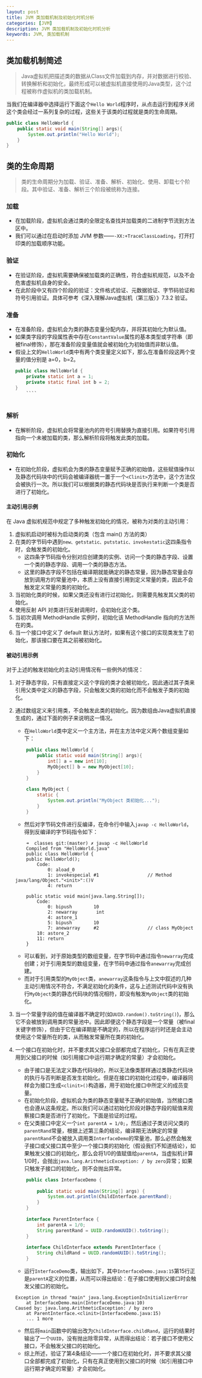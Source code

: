 ```yaml
---
layout: post
title: JVM 类加载机制及初始化时机分析
categories: [JVM]
description: JVM 类加载机制及初始化时机分析
keywords: JVM, 类加载机制
---
```


## 类加载机制简述
> Java虚拟机把描述类的数据从Class文件加载到内存，并对数据进行校验、转换解析和初始化，最终形成可以被虚拟机直接使用的Java类型，这个过程被称作虚拟机的类加载机制。

当我们在编译器中选择运行下面这个`Hello World`程序时，从点击运行到程序关闭这个类会经过一系列复杂的过程，这些关于该类的过程就是类的生命周期。
````java
public class HelloWorld {
    public static void main(String[] args){
        System.out.println("Hello World"); 
    }
}
````

## 类的生命周期
> 类的生命周期分为加载、验证、准备、解析、初始化、使用、卸载七个阶段。其中验证、准备、解析三个阶段被统称为连接。

### 加载
- 在加载阶段，虚拟机会通过类的全限定名查找并加载类的二进制字节流到方法区中。
- 我们可以通过在启动时添加 JVM 参数——`-XX:+TraceClassLoading`，打开打印类的加载顺序功能。

### 验证
- 在验证阶段，虚拟机需要确保被加载类的正确性，符合虚拟机规范，以及不会危害虚拟机自身的安全。
- 在此阶段中又有四个阶段的验证：文件格式验证、元数据验证、字节码验证和符号引用验证。具体可参考《深入理解Java虚拟机（第三版）》7.3.2 验证。

### 准备
- 在准备阶段，虚拟机会为类的静态变量分配内存，并将其初始化为默认值。
- 如果类字段的字段属性表中存在`ConstantValue`属性的基本类型或字符串（即被final修饰），那在准备阶段变量值就会被初始化为初始值而非默认值。
- 假设上文的`HelloWorld`类中有两个类变量定义如下，那么在准备阶段这两个变量的值分别是 a=0，b=2。
    ````java
    public class HelloWorld {
        private static int a = 1;
        private static final int b = 2;
    }
        ````
      
### 解析
- 在解析阶段，虚拟机会将常量池内的符号引用替换为直接引用。如果符号引用指向一个未被加载的类，那么解析阶段将触发此类的加载。
### 初始化
- 在初始化阶段，虚拟机会为类的静态变量赋予正确的初始值，这些赋值操作以及静态代码块中的代码会被编译器统一置于一个`<Clinit>`方法中，这个方法仅会被执行一次。所以我们可以根据类的静态代码块是否执行来判断一个类是否进行了初始化。

#### 主动引用示例
在 Java 虚拟机规范中规定了多种触发初始化的情况，被称为对类的主动引用：
1. 虚拟机启动时被标为启动类的类（包含 main() 方法的类）
2. 在类的字节码中遇到`new、getstatic、putstatic、invokestatic`这四条指令时，会触发类的初始化。
    - 这四条字节码指令分别对应创建类的实例、访问一个类的静态字段、设置一个类的静态字段、调用一个类的静态方法。
    - 这里的静态字段不包括在编译期就能确定的静态常量，因为静态常量会存放到调用方的常量池中，本质上没有直接引用到定义常量的类，因此不会触发定义常量的类的初始化。
3. 当初始化类的时候，如果父类还没有进行过初始化，则需要先触发其父类的初始化。
4. 使用反射 API 对类进行反射调用时，会初始化这个类。
5. 当初次调用 MethodHandle 实例时，初始化该 MethodHandle 指向的方法所在的类。
6. 当一个接口中定义了 default 默认方法时，如果有这个接口的实现类发生了初始化，那该接口要在其之前被初始化。

#### 被动引用示例
对于上述的触发初始化的主动引用情况有一些例外的情况：
1. 对于静态字段，只有直接定义这个字段的类才会被初始化，因此通过其子类来引用父类中定义的静态字段，只会触发父类的初始化而不会触发子类的初始化。
2. 通过数组定义来引用类，不会触发此类的初始化。因为数组由Java虚拟机直接生成的，通过下面的例子来说明这一情况。
    - 在`HelloWorld`类中定义一个主方法，并在主方法中定义两个数组变量如下：
    ````java
        public class HelloWorld {
            public static void main(String[] args){
                int[] a = new int[10];
                MyObject[] b = new MyObject[10];
            }
        }
        
        class MyObject {
            static {
                System.out.println("MyObject 类初始化...");
            }
        }
    ````
    
    - 然后对字节码文件进行反编译，在命令行中输入`javap -c HelloWorld`，得到反编译的字节码指令如下：
    ````jvm
        ➜  classes git:(master) ✗ javap -c HelloWorld 
        Compiled from "HelloWorld.java"
        public class HelloWorld {
        public HelloWorld();
            Code:
                0: aload_0
                1: invokespecial #1                  // Method java/lang/Object."<init>":()V
                4: return
        
        public static void main(java.lang.String[]);
            Code:
                0: bipush        10
                2: newarray       int
                4: astore_1
                5: bipush        10
                7: anewarray     #2                  // class MyObject
            10: astore_2
            11: return
        }
    ````
    - 可以看到，对于原始类型的数组变量，在字节码中通过指令`newarray`完成创建；对于引用类型的数组变量，在字节码中通过指令`anewarray`完成创建。
    - 而对于引用类型的`MyObject`类，`anewarray`这条指令与上文中叙述的几种主动引用情况不符合，不满足初始化的条件，这与上述测试代码中没有执行`MyObject`类的静态代码块的情况相符，即没有触发`MyObject`类的初始化。
3. 当一个常量字段的值在编译器不确定时(如`UUID.random().toString()`)，那么它不会被放到调用类的常量池中。因此即便这个静态字段是一个常量（被final关键字修饰），但由于它在编译期是不确定的，所以在程序运行时还是会主动使用这个常量所在的类，从而触发常量所在类的初始化。
4. 一个接口在初始化时，并不要求其父接口全部都完成了初始化，只有在真正使用到父接口的时候（如引用接口中运行期才确定的常量）才会初始化。
    - 由于接口是无法定义静态代码块的，所以无法像类那样通过类静态代码块的执行与否判断是否发生初始化。但是在接口的初始化过程中，编译器同样会为接口生成`<clinit>()`构造器，用于初始化接口中所定义的成员变量。
    - 在初始化阶段，虚拟机会为类的静态变量赋予正确的初始值，当然接口类也会遵从这条规定。所以我们可以通过初始化阶段对静态字段的赋值来观察接口类是否进行了初始化，下面是验证的过程。
    - 在父类接口中定义一个`int parentA = 1/0;`，然后通过子类访问父类的`parentRand`常量，根据上述第三条的结论，编译期无法确定的常量`parentRand`不会被放入调用类`InterfaceDemo`的常量池，那么必然会触发子接口或父接口其中至少一个接口类的初始化（假设我们不知道结论），如果触发父接口的初始化，那么会将1/0的值赋值给`parentA`，当虚拟机计算1/0时，会抛出`java.lang.ArithmeticException: / by zero`异常；如果只触发子接口的初始化，则不会抛出异常。
    ````java
        public class InterfaceDemo {
        
            public static void main(String[] args) {
                System.out.println(ChildInterface.parentRand);
            }
        }
        
        interface ParentInterface {
            int parentA = 1/0;
            String parentRand = UUID.randomUUID().toString();
        }
        
        interface ChildInterface extends ParentInterface {
            String childRand = UUID.randomUUID().toString();
        }   
    ````
    
    - 运行`InterfaceDemo`类，输出如下，其中`InterfaceDemo.java:15`第15行正是`parentA`定义的位置，从而可以得出结论：在子接口使用到父接口时会触发父接口的初始化。
    ````
    Exception in thread "main" java.lang.ExceptionInInitializerError
        at InterfaceDemo.main(InterfaceDemo.java:10)
    Caused by: java.lang.ArithmeticException: / by zero
        at ParentInterface.<clinit>(InterfaceDemo.java:15)
        ... 1 more
    ````
    
    - 然后将`main`函数中的输出改为`ChildInterface.childRand`，运行的结果时输出了一个`UUID`，没有抛出除零异常，从而得出结论：若子接口不使用父接口，不会触发父接口的初始化。
    - 综上所述，验证了第4条结论——一个接口在初始化时，并不要求其父接口全部都完成了初始化，只有在真正使用到父接口的时候（如引用接口中运行期才确定的常量）才会初始化。